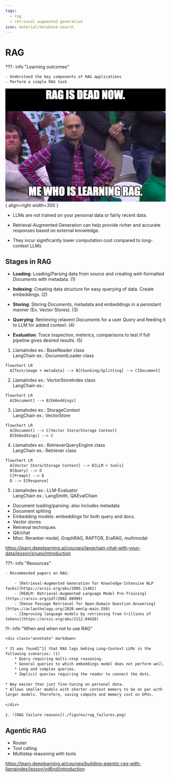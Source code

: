 ```yaml
---
tags:
  - rag
  - retrieval augmented generation
icon: material/database-search
---
```


# RAG

???- info "Learning outcomes"

    - Understand the key components of RAG applications
    - Perform a simple RAG task 

![RAG meme](./figures/rag_is_dead.jpg){ align=right width=300 }

* LLMs are not trained on your personal data or fairly recent data.

* Retrieval-Augmented Generation can help provide richer and accurate responses based on external knowledge.

* They incur significantly lower computation cost compared to long-context LLMs

## Stages in RAG

<div class="annotate" markdown>

* **Loading**: Loading/Parsing data from source and creating well-formatted _Documents_ with metadata. (1)

* **Indexing**: Creating data structure for easy querying of data. Create embeddings. (2)

* **Storing**: Storing _Documents_, metadata and embeddings in a persistant manner (Ex. Vector Stores). (3)

* **Querying**: Retrieving relavent _Documents_ for a user _Query_ and feeding it to LLM for added context. (4)

* **Evaluation**: Trace inspection, meterics, comparisons to test if full pipeline gives desired results. (5)

</div>

1. LlamaIndex ex.: BaseReader class  
LangChain ex.: DocumentLoader class
```mermaid
flowchart LR
  A[Text/image + metadata] --> B[Chunking/Splitting] --> C[Document]
```

2. LlamaIndex ex.: VectorStoreIndex class  
LangChain ex.: 
```mermaid
flowchart LR
  A[Document] --> B[Embeddings]
```

3. LlamaIndex ex.: StorageContext  
LangChain ex.: VectorStore
```mermaid
flowchart LR
  A[Document] --> C[Vector Store/Storage Context]
  B[Embeddings] --> C
```

4. LlamaIndex ex.: RetrieverQueryEngine class  
LangChain ex.: Retriever class  
```mermaid
flowchart LR
  A[Vector Store/Storage Context] --> D[LLM + tools]
  B[Query] --> D
  C[Prompt] --> D
  D --> E[Response]
```


5. LlamaIndex ex.: LLM-Evaluator  
LangChain ex.: LangSmith, QAEvalChain

* Document loading/parsing: also includes metadata
* Document spliting
* Embedding models: embeddings for both query and docs.
* Vector stores
* Retrieval techniques
* QA/chat
* Misc: Reranker model, GraphRAG, RAPTOR, EraRAG, multimodal

https://learn.deeplearning.ai/courses/langchain-chat-with-your-data/lesson/snupv/introduction


???- info "Resources"

    - Recommended papers on RAG:

        - [Retrieval-Augmented Generation for Knowledge-Intensive NLP Tasks](https://arxiv.org/abs/2005.11401)
        - [REALM: Retrieval-Augmented Language Model Pre-Training](https://arxiv.org/pdf/2002.08909)
        - [Dense Passage Retrieval for Open-Domain Question Answering](https://aclanthology.org/2020.emnlp-main.550)
        - [Improving language models by retrieving from trillions of tokens](https://arxiv.org/abs/2112.04426)

!!!- info "When and when not to use RAG"

    <div class="annotate" markdown>

    * It was found[^1] that RAG lags behing Long-Context LLMs in the following scenarios: (1)
        * Query requiring multi-step reasoning.
        * General queries to which embeddings model does not perform well.
        * Long and complex queries.
        * Implicit queries requiring the reader to connect the dots.

    * Way easier than just fine-tuning on personal data.
    * Allows smaller models with shorter context memory to be on par with larger models. Therefore, saving compute and memory cost on GPUs.  

    </div>  
    
    1. ![RAG failure reasons](./figures/rag_failures.png)  

## Agentic RAG

* Router
* Tool calling
* Multistep reasoning with tools



https://learn.deeplearning.ai/courses/building-agentic-rag-with-llamaindex/lesson/yd6nd/introduction

[^1]: Retrieval Augmented Generation or Long-Context LLMs? A Comprehensive Study and Hybrid Approach [arXiv](https://arxiv.org/html/2407.16833v1)
